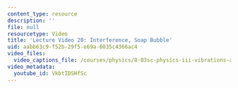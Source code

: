 ```yaml
---
content_type: resource
description: ''
file: null
resourcetype: Video
title: 'Lecture Video 20: Interference, Soap Bubble'
uid: aabb63c9-f52b-29f5-e69a-6035c4366ac4
video_files:
  video_captions_file: /courses/physics/8-03sc-physics-iii-vibrations-and-waves-fall-2016/resource-index/lecture-20-video/VkbtIDSHfSc.vtt
video_metadata:
  youtube_id: VkbtIDSHfSc
---
```

